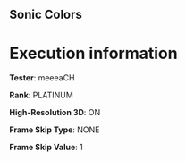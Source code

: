 ## Sonic Colors

# Execution information


**Tester**: meeeaCH

**Rank**: PLATINUM

**High-Resolution 3D**: ON

**Frame Skip Type**: NONE

**Frame Skip Value**: 1
